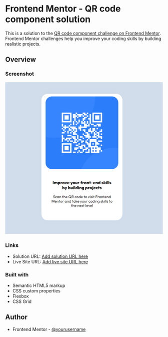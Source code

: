 # Frontend Mentor - QR code component solution

This is a solution to the [QR code component challenge on Frontend Mentor](https://www.frontendmentor.io/challenges/qr-code-component-iux_sIO_H). Frontend Mentor challenges help you improve your coding skills by building realistic projects. 

## Overview

### Screenshot

![](./media/card.png)


### Links

- Solution URL: [Add solution URL here](https://github.com/davieboy152/Frontend-Mentor)
- Live Site URL: [Add live site URL here](https://main--peppy-boba-17c301.netlify.app/)


### Built with

- Semantic HTML5 markup
- CSS custom properties
- Flexbox
- CSS Grid


## Author

- Frontend Mentor - [@yourusername](https://www.frontendmentor.io/profile/davieboy152)


